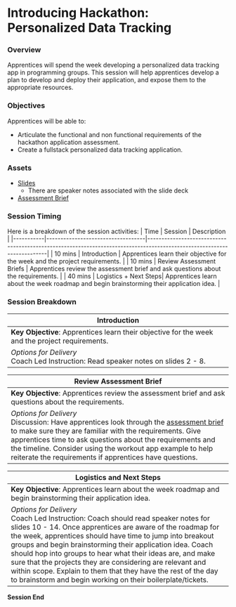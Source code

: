 # Introducing Hackathon: Personalized Data Tracking

### Overview
Apprentices will spend the week developing a personalized data tracking app in programming groups. This session will help apprentices develop a plan to develop and deploy their application, and expose them to the appropriate resources.

### Objectives
Apprentices will be able to:

* Articulate the functional and non functional requirements of the hackathon application assessment.
* Create a fullstack personalized data tracking application.

### Assets

* [Slides](https://docs.google.com/presentation/d/1kmRug77GgMhZeoU2QPzLEqSMIoNtSuunPizqPKOuzgA/edit#slide=id.ge5ec9df6b7_2_0)
  * There are speaker notes associated with the slide deck
* [Assessment Brief](/week-6/day-1/assessment-brief.md)

### Session Timing
Here is a breakdown of the session activities:
| Time    | Session                           | Description                                                                                                        |
|-----------|-----------------------------------|------------------------------------------------------------------------------------------------------------------------|
| 10  mins | Introduction                      | Apprentices learn their objective for the week and the project requirements.                        |
| 10 mins | Review Assessment Briefs | Apprentices review the assessment brief and ask questions about the requirements.                                  | 
| 40 mins | Logistics + Next Steps| Apprentices learn about the week roadmap and begin brainstorming their application idea. |


### Session Breakdown
| Introduction                                                                                                                                                                                                        |
|---------------------------------------------------------------------------------------------------------------------------------------------------------------------------------------------------------------------|
| **Key Objective**: Apprentices learn their objective for the week and the project requirements.                                                                                                        |
| *Options for Delivery* <br> Coach Led Instruction:  Read speaker notes on slides 2 - 8.|

| Review Assessment Brief                                                                    |
|------------------------------------------------------------------------------------------------------|
| **Key Objective**: Apprentices review the assessment brief and ask questions about the requirements. |
| *Options for Delivery* <br> Discussion: Have apprentices look through the [assessment brief](/week-6/day-1/assessment-brief.md) to make sure they are familiar with the requirements. Give apprentices time to ask questions about the requirements and the timeline. Consider using the workout app example to help reiterate the requirements if apprentices have questions.|

| Logistics and Next Steps                                                                                                                                                                                                                                                                                                                                                                                                                                                                                                                                                                                                                                                   |
|-------------------------------------------------------------------------------------------------------------------------------------------------------------------------------------------------------------------------------------------------------------------------------------------------------------------------------------------------------------------------------------------------------------------------------------------------------------------------------------------------------------------------------------------------------------------------------------------------------------------------------------------------------------------|
| **Key Objective**: Apprentices learn about the week roadmap and begin brainstorming their application idea.                                                                                                                                                                                                                                                                                                                                                                                                                                                                                                                  |
| *Options for Delivery* <br> Coach Led Instruction: Coach should read speaker notes for slides 10 - 14. Once apprentices are aware of the roadmap for the week, apprentices should have time to jump into breakout groups and begin brainstorming their application idea. Coach should hop into groups to hear what their ideas are, and make sure that the projects they are considering are relevant and within scope. Explain to them that they have the rest of the day to brainstorm and begin working on their boilerplate/tickets.|

**Session End**
